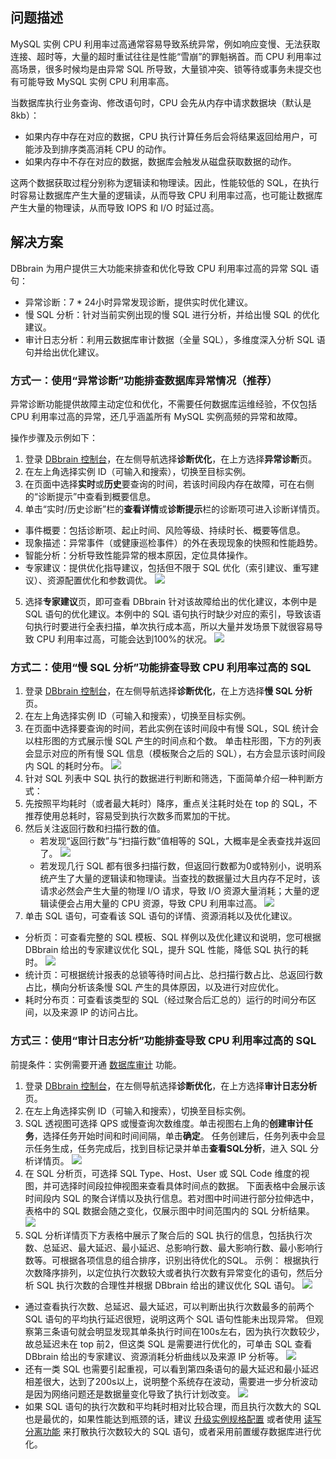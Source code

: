 
## 问题描述
MySQL 实例 CPU 利用率过高通常容易导致系统异常，例如响应变慢、无法获取连接、超时等，大量的超时重试往往是性能“雪崩”的罪魁祸首。而 CPU 利用率过高场景，很多时候均是由异常 SQL 所导致，大量锁冲突、锁等待或事务未提交也有可能导致 MySQL 实例 CPU 利用率高。

当数据库执行业务查询、修改语句时，CPU 会先从内存中请求数据块（默认是8kb）：
- 如果内存中存在对应的数据，CPU 执行计算任务后会将结果返回给用户，可能涉及到排序类高消耗 CPU 的动作。
- 如果内存中不存在对应的数据，数据库会触发从磁盘获取数据的动作。

这两个数据获取过程分别称为逻辑读和物理读。因此，性能较低的 SQL，在执行时容易让数据库产生大量的逻辑读，从而导致 CPU 利用率过高，也可能让数据库产生大量的物理读，从而导致 IOPS 和 I/O 时延过高。

## 解决方案
DBbrain 为用户提供三大功能来排查和优化导致 CPU 利用率过高的异常 SQL 语句：
- 异常诊断：7 * 24小时异常发现诊断，提供实时优化建议。
- 慢 SQL 分析：针对当前实例出现的慢 SQL 进行分析，并给出慢 SQL 的优化建议。
- 审计日志分析：利用云数据库审计数据（全量 SQL），多维度深入分析 SQL 语句并给出优化建议。


### 方式一：使用“异常诊断”功能排查数据库异常情况（推荐）
异常诊断功能提供故障主动定位和优化，不需要任何数据库运维经验，不仅包括 CPU 利用率过高的异常，还几乎涵盖所有 MySQL 实例高频的异常和故障。

操作步骤及示例如下：
1. 登录 [DBbrain 控制台](https://console.cloud.tencent.com/dbbrain/analysis)，在左侧导航选择**诊断优化**，在上方选择**异常诊断**页。
2. 在左上角选择实例 ID（可输入和搜索），切换至目标实例。
3. 在页面中选择**实时**或**历史**要查询的时间，若该时间段内存在故障，可在右侧的“诊断提示”中查看到概要信息。  
4. 单击“实时/历史诊断”栏的**查看详情**或**诊断提示**栏的诊断项可进入诊断详情页。
 - 事件概要：包括诊断项、起止时间、风险等级、持续时长、概要等信息。
 - 现象描述：异常事件（或健康巡检事件）的外在表现现象的快照和性能趋势。
 - 智能分析：分析导致性能异常的根本原因，定位具体操作。
 - 专家建议：提供优化指导建议，包括但不限于 SQL 优化（索引建议、重写建议）、资源配置优化和参数调优。
![](https://main.qcloudimg.com/raw/1be0b9b116b8bd27d908da126e700097.png)
5. 选择**专家建议**页，即可查看 DBbrain 针对该故障给出的优化建议，本例中是 SQL 语句的优化建议。本例中的 SQL 语句执行时缺少对应的索引，导致该语句执行时要进行全表扫描，单次执行成本高，所以大量并发场景下就很容易导致 CPU 利用率过高，可能会达到100%的状况。
 ![](https://main.qcloudimg.com/raw/b7e44f1f60eca3ba79507315bb185e6e.jpg)

### 方式二：使用“慢 SQL 分析”功能排查导致 CPU 利用率过高的 SQL
1. 登录 [DBbrain 控制台](https://console.cloud.tencent.com/dbbrain/analysis)，在左侧导航选择**诊断优化**，在上方选择**慢 SQL 分析**页。
2. 在左上角选择实例 ID（可输入和搜索），切换至目标实例。
3. 在页面中选择要查询的时间，若此实例在该时间段中有慢 SQL，SQL 统计会以柱形图的方式展示慢 SQL 产生的时间点和个数。
单击柱形图，下方的列表会显示对应的所有慢 SQL 信息（模板聚合之后的 SQL），右方会显示该时间段内 SQL 的耗时分布。
 ![](https://main.qcloudimg.com/raw/215eb12af6278d61b40de7014aadb63d.png)
4. 针对 SQL 列表中 SQL 执行的数据进行判断和筛选，下面简单介绍一种判断方式：
 1. 先按照平均耗时（或者最大耗时）降序，重点关注耗时处在 top 的 SQL，不推荐使用总耗时，容易受到执行次数多而累加的干扰。
 2. 然后关注返回行数和扫描行数的值。
    - 若发现“返回行数”与“扫描行数”值相等的 SQL，大概率是全表查找并返回了。
 ![](https://main.qcloudimg.com/raw/db9b2752bcfa2a88c584693852408b32.jpg)
    - 若发现几行 SQL 都有很多扫描行数，但返回行数都为0或特别小，说明系统产生了大量的逻辑读和物理读。当查找的数据量过大且内存不足时，该请求必然会产生大量的物理 I/O 请求，导致 I/O 资源大量消耗；大量的逻辑读便会占用大量的 CPU 资源，导致 CPU 利用率过高。
 ![](https://main.qcloudimg.com/raw/ac1c29e8b81f3730aef5c08e4b3dd884.png)
5. 单击 SQL 语句，可查看该 SQL 语句的详情、资源消耗以及优化建议。
 - 分析页：可查看完整的 SQL 模板、SQL 样例以及优化建议和说明，您可根据 DBbrain 给出的专家建议优化 SQL，提升 SQL 性能，降低 SQL 执行的耗时。
 ![](https://main.qcloudimg.com/raw/79ff7472b0c7dcf184d0fd2891c7a3c8.png)
 - 统计页：可根据统计报表的总锁等待时间占比、总扫描行数占比、总返回行数占比，横向分析该条慢 SQL 产生的具体原因，以及进行对应优化。
 - 耗时分布页：可查看该类型的 SQL（经过聚合后汇总的）运行的时间分布区间，以及来源 IP 的访问占比。

### 方式三：使用“审计日志分析”功能排查导致 CPU 利用率过高的 SQL
前提条件：实例需要开通 [数据库审计](https://cloud.tencent.com/document/product/672/14403) 功能。

1. 登录 [DBbrain 控制台](https://console.cloud.tencent.com/dbbrain/analysis)，在左侧导航选择**诊断优化**，在上方选择**审计日志分析**页。
2. 在左上角选择实例 ID（可输入和搜索），切换至目标实例。 
3. SQL 透视图可选择 QPS 或慢查询次数维度。单击视图右上角的**创建审计任务**，选择任务开始时间和时间间隔，单击**确定**。
任务创建后，任务列表中会显示任务生成，任务完成后，找到目标记录并单击**查看SQL分析**，进入 SQL 分析详情页。
 ![](https://main.qcloudimg.com/raw/057a4b10cf4ac8bb13792538c8efe5ce.png)
4. 在 SQL 分析页，可选择 SQL Type、Host、User 或 SQL Code 维度的视图，并可选择时间段拉伸视图来查看具体时间点的数据。
下面表格中会展示该时间段内 SQL 的聚合详情以及执行信息。若对图中时间进行部分拉伸选中，表格中的 SQL 数据会随之变化，仅展示图中时间范围内的 SQL 分析结果。
 ![](https://main.qcloudimg.com/raw/efcb858752d32f7fa89c416e51ace1b4.jpg)
5. SQL 分析详情页下方表格中展示了聚合后的 SQL 执行的信息，包括执行次数、总延迟、最大延迟、最小延迟、总影响行数、最大影响行数、最小影响行数等。可根据各项信息的组合排序，识别出待优化的SQL。
示例：
根据执行次数降序排列，以定位执行次数较大或者执行次数有异常变化的语句，然后分析 SQL 执行次数的合理性并根据 DBbrain 给出的建议优化 SQL 语句。
 ![](https://main.qcloudimg.com/raw/3312679a0f8b0765a70acf710d08723c.png)
 - 通过查看执行次数、总延迟、最大延迟，可以判断出执行次数最多的前两个 SQL 语句的平均执行延迟很短，说明这两个 SQL 语句性能未出现异常。
 但观察第三条语句就会明显发现其单条执行时间在100s左右，因为执行次数较少，故总延迟未在 top 前2，但这类 SQL 是需要进行优化的，可单击 SQL 查看 DBbrain 给出的专家建议、资源消耗分析曲线以及来源 IP 分析等。
 ![](https://main.qcloudimg.com/raw/0cce8eb7f6943b55b9dc0b9777485280.png)
 - 还有一类 SQL 也需要引起重视，可以看到第四条语句的最大延迟和最小延迟相差很大，达到了200s以上，说明整个系统存在波动，需要进一步分析波动是因为网络问题还是数据量变化导致了执行计划改变。
 ![](https://main.qcloudimg.com/raw/c05286dd558c383baa95021b72c1fac0.png)
 - 如果 SQL 语句的执行次数和平均耗时相对比较合理，而且执行次数大的 SQL 也是最优的，如果性能达到瓶颈的话，建议 [升级实例规格配置](https://cloud.tencent.com/document/product/236/19707) 或者使用 [读写分离功能](https://cloud.tencent.com/document/product/236/7270) 来打散执行次数较大的 SQL 语句，或者采用前置缓存数据库进行优化。


